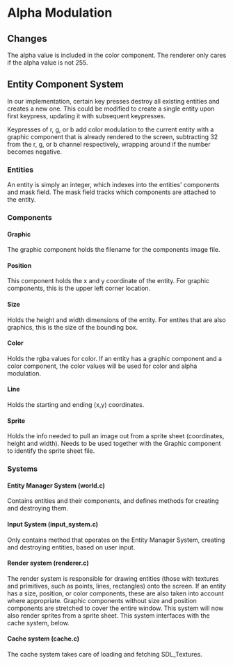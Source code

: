 # Alpha Modulation

## Changes
The alpha value is included in the color component.  The renderer only cares if
the alpha value is not 255.

## Entity Component System
In our implementation, certain key presses destroy all existing entities and creates
a new one.  This could be modified to create a single entity upon first
keypress, updating it with subsequent keypresses.

Keypresses of r, g, or b add color modulation to the current entity with a
graphic component that is already rendered to the screen, subtracting 32 from
the r, g, or b channel respectively, wrapping around if the number becomes
negative.

### Entities
An entity is simply an integer, which indexes into the entities' components and
mask field.  The mask field tracks which components are attached to the
entity.

### Components
#### Graphic
The graphic component holds the filename for the components image file.
#### Position
This component holds the x and y coordinate of the entity.  For graphic
components, this is the upper left corner location.
#### Size
Holds the height and width dimensions of the entity.  For entites that are also
graphics, this is the size of the bounding box.
#### Color
Holds the rgba values for color.  If an entity has a graphic component and a
color component, the color values will be used for color and alpha modulation.
#### Line
Holds the starting and ending (x,y) coordinates.
#### Sprite
Holds the info needed to pull an image out from a sprite sheet (coordinates,
height and width).  Needs to be used together with the Graphic component to
identify the sprite sheet file.

### Systems
#### Entity Manager System (world.c)
Contains entities and their components, and defines methods for creating and
destroying them.
#### Input System (input\_system.c)
Only contains method that operates on the Entity Manager System, creating and
destroying entities, based on user input.
#### Render system (renderer.c)
The render system is responsible for drawing entities (those with textures and
primitives, such as points, lines, rectangles) onto the screen.  If an entity has a size, position, or color components, these
are also taken into account where appropriate.  Graphic components without size and position
components are stretched to
cover the entire window.  This system will now also render sprites from a
sprite sheet.  This system interfaces with the cache system, below.
#### Cache system (cache.c)
The cache system takes care of loading and fetching SDL\_Textures.
